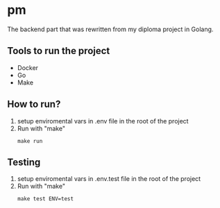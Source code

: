 # pm
The backend part that was rewritten from my diploma project in Golang.
## Tools to run the project
- Docker
- Go
- Make
## How to run?
1. setup enviromental vars in .env file in the root of the project
2. Run with "make"
     ```shell
     make run
     ```
## Testing
1. setup enviromental vars in .env.test file in the root of the project
2. Run with "make"
     ```shell
     make test ENV=test
     ```
